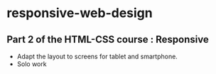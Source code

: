 # responsive-web-design

## Part 2 of the HTML-CSS course : Responsive

* Adapt the layout to screens for tablet and smartphone.
* Solo work
